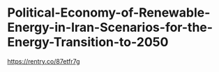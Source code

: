# Political-Economy-of-Renewable-Energy-in-Iran-Scenarios-for-the-Energy-Transition-to-2050
https://rentry.co/87etfr7g
